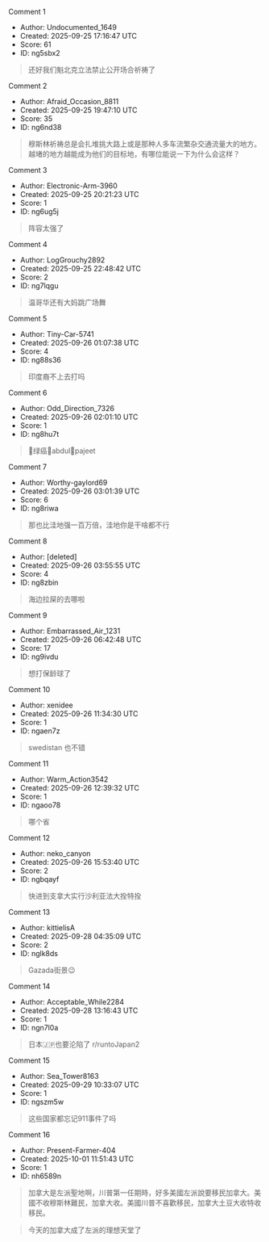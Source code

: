 Comment 1

- Author: Undocumented_1649
- Created: 2025-09-25 17:16:47 UTC
- Score: 61
- ID: ng5sbx2

> 还好我们魁北克立法禁止公开场合祈祷了

Comment 2

- Author: Afraid_Occasion_8811
- Created: 2025-09-25 19:47:10 UTC
- Score: 35
- ID: ng6nd38

> 穆斯林祈祷总是会扎堆挑大路上或是那种人多车流繁杂交通流量大的地方。越堵的地方越能成为他们的目标地，有哪位能说一下为什么会这样？

Comment 3

- Author: Electronic-Arm-3960
- Created: 2025-09-25 20:21:23 UTC
- Score: 1
- ID: ng6ug5j

> 阵容太强了

Comment 4

- Author: LogGrouchy2892
- Created: 2025-09-25 22:48:42 UTC
- Score: 2
- ID: ng7lqgu

> 温哥华还有大妈跳广场舞

Comment 5

- Author: Tiny-Car-5741
- Created: 2025-09-26 01:07:38 UTC
- Score: 4
- ID: ng88s36

> 印度裔不上去打吗

Comment 6

- Author: Odd_Direction_7326
- Created: 2025-09-26 02:01:10 UTC
- Score: 1
- ID: ng8hu7t

> 🤮绿癌🤮abdul🤮pajeet

Comment 7

- Author: Worthy-gaylord69
- Created: 2025-09-26 03:01:39 UTC
- Score: 6
- ID: ng8riwa

> 那也比洼地强一百万倍，洼地你是干啥都不行

Comment 8

- Author: [deleted]
- Created: 2025-09-26 03:55:55 UTC
- Score: 4
- ID: ng8zbin

> 海边拉屎的去哪啦

Comment 9

- Author: Embarrassed_Air_1231
- Created: 2025-09-26 06:42:48 UTC
- Score: 17
- ID: ng9ivdu

> 想打保龄球了

Comment 10

- Author: xenidee
- Created: 2025-09-26 11:34:30 UTC
- Score: 1
- ID: ngaen7z

> swedistan 也不错

Comment 11

- Author: Warm_Action3542
- Created: 2025-09-26 12:39:32 UTC
- Score: 1
- ID: ngaoo78

> 哪个省

Comment 12

- Author: neko_canyon
- Created: 2025-09-26 15:53:40 UTC
- Score: 2
- ID: ngbqayf

> 快进到支拿大实行沙利亚法大拴特拴

Comment 13

- Author: kittielisA
- Created: 2025-09-28 04:35:09 UTC
- Score: 2
- ID: nglk8ds

> Gazada街景😉

Comment 14

- Author: Acceptable_While2284
- Created: 2025-09-28 13:16:43 UTC
- Score: 1
- ID: ngn7l0a

> 日本🇯🇵也要沦陷了 r/runtoJapan2

Comment 15

- Author: Sea_Tower8163
- Created: 2025-09-29 10:33:07 UTC
- Score: 1
- ID: ngszm5w

> 这些国家都忘记911事件了吗

Comment 16

- Author: Present-Farmer-404
- Created: 2025-10-01 11:51:43 UTC
- Score: 1
- ID: nh6589n

> 加拿大是左派聖地啊，川普第一任期時，好多美國左派說要移民加拿大。美國不收穆斯林難民，加拿大收。美國川普不喜歡移民，加拿大土豆大收特收移民。

> 今天的加拿大成了左派的理想天堂了

